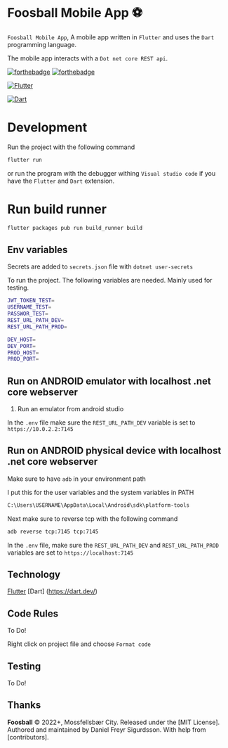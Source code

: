 # Foosball Mobile App ⚽

`Foosball Mobile App`, A mobile app written in `Flutter` and uses the `Dart` programming language.

The mobile app interacts with a `Dot net core REST api`.

[![forthebadge](http://forthebadge.com/images/badges/built-with-love.svg)](http://forthebadge.com) [![forthebadge](http://forthebadge.com/images/badges/makes-people-smile.svg)](http://forthebadge.com)

[![Flutter](https://img.shields.io/badge/Flutter-%2302569B.svg?style=for-the-badge&logo=Flutter&logoColor=white)](http://forthebadge.com)

[![Dart](https://img.shields.io/badge/dart-%230175C2.svg?style=for-the-badge&logo=dart&logoColor=white)](http://forthebadge.com)

</div>

# Development

Run the project with the following command

```sh
flutter run
```

or run the program with the debugger withing `Visual studio code` if you have the `Flutter` and `Dart` extension.

# Run build runner

```sh
flutter packages pub run build_runner build
```

## Env variables

Secrets are added to `secrets.json` file with `dotnet user-secrets`

To run the project. The following variables are needed. Mainly used for testing.

```bash
JWT_TOKEN_TEST=
USERNAME_TEST=
PASSWOR_TEST=
REST_URL_PATH_DEV=
REST_URL_PATH_PROD=

DEV_HOST=
DEV_PORT=
PROD_HOST=
PROD_PORT=

```

## Run on ANDROID emulator with localhost .net core webserver

1. Run an emulator from android studio

In the `.env` file make sure the `REST_URL_PATH_DEV` variable is set to `https://10.0.2.2:7145`

## Run on ANDROID physical device with localhost .net core webserver

Make sure to have `adb` in your environment path

I put this for the user variables and the system variables in PATH

```bash
C:\Users\USERNAME\AppData\Local\Android\sdk\platform-tools
```

Next make sure to reverse tcp with the following command

```bash
adb reverse tcp:7145 tcp:7145
```

In the `.env` file, make sure the `REST_URL_PATH_DEV` and `REST_URL_PATH_PROD` variables are set to `https://localhost:7145`

## Technology

[Flutter](https://flutter.dev/)
[Dart] (https://dart.dev/)

## Code Rules

To Do!

Right click on project file and choose `Format code`

## Testing

To Do!

## Thanks

**Foosball** © 2022+, Mossfellsbær City. Released under the [MIT License].<br>
Authored and maintained by Daniel Freyr Sigurdsson. With help from [contributors].
